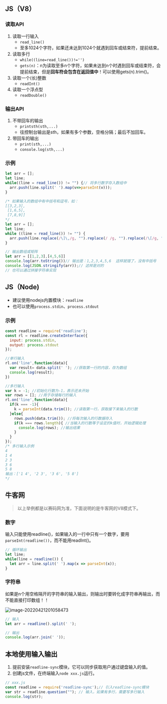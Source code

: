 ## JS（V8）

### 读取API

1. 读取一行输入
   - `read_line()`
   - 至多1024个字符，如果还未达到1024个就遇到回车或结束符，提前结束。
2. 读取多行
   - `while((line=read_line())!='')`
   - `gets(n)`：n为读取至多n个字符，如果未达到n个时遇到回车或结束符，会提前结束，但是**回车符会包含在返回值中**！可以使用gets(n).trim()。
3. 读取一个(长)整数
   - `readInt()`
4. 读取一个浮点型
   - `readDouble()`

### 输出API

1. 不带回车的输出
   - `printsth(sth,...)`
   - 往控制台输出是sth，如果有多个参数，空格分隔；最后不加回车。
2. 带回车的输出
   - `print(sth,...)`
   - `console.log(sth,...)`

### 示例

```javascript
let arr = [];
let line;
while((line = read_line()) != "") {// 将多行数字存入数组中
  arr.push(line.split(' ').map(v=>parseInt(v)));
}

/* 如果输入的数组中有中括号和逗号，如：
[[3,2,3],
 [1,6,5],
 [7,8,9]]
*/
let arr = [];
let line;
while ((line = read_line()) != "") {
  arr.push(line.replace(/\]\,/g, "").replace(/ /g, "").replace(/\[/g, "").replace(/\]/g, "").split(",").map(v=>parseInt(v)));
}

// 输出数组或矩阵
let arr = [[1,2,3],[4,5,6]]
console.log(arr.toString())// 输出是：1,2,3,4,5,6  这样就错了，没有中括号
console.log(JSON.stringify(arr));// 这样是对的
// 也可以通过拼接字符串实现
```



## JS（Node)

- 建议使用nodejs内置模块：`readline`
- 也可以使用`process.stdin`、`process.stdout`

### 示例

```javascript
const readline = require('readline');
const rl = readline.createInterface({
  input: process.stdin,
  output: process.stdout
});

//单行输入
rl.on('line',function(data){
  var result= data.split(' '); //获取第一行的内容，存为数组
  console.log(result);
})

//多行输入 
var k = -1; //初始化行数为-1，表示还未开始
var rows = []; //用于存储每行的输入
rl.on('line',function(data){
  if(k === -1){
    k = parseInt(data.trim()); //读取第一行，获取接下来输入的行数
  }else{
    rows.push(data.trim()); //将每次输入的行数据存入
    if(k === rows.length){ //当输入的行数等于设定的k值时，开始逻辑处理
      console.log(rows); //输出结果
    }
  }
});
/* 多行输入示例
4
1 4
2 3
3 6
5 8
输出：['1 4', '2 3', '3 6', '5 8']
*/
```

## 牛客网

> 以上举例都是以赛码网为准，下面说明的是牛客网的V8模式下。

### 数字

输入只能使用readline()，如果输入的一行中只有一个数字，要用`parseInt(readline())`，而不能用readInt()。

```javascript
// 循环输出
let line;
while(line = readline()) {
  let arr = line.split(' ').map(x => parseInt(x));
}
```

### 字符串

如果是n个用空格隔开的字符串的输入输出，则输出时要转化成字符串再输出，而不能直接打印数组！！

![image-20220421201058473](https://s2.loli.net/2022/04/21/37LV4em2jwGbUEp.png)

```javascript
// 输入
let arr = readline().split(' ');

// 输出
console.log(arr.join(' '));
```

## 本地使用输入输出

1. 提前安装`readline-sync`模块，它可以同步获取用户通过键盘输入的值。
2. 创建js文件，在终端输入`node xxx.js`运行。

```javascript
// xxx.js
const readline = require('readline-sync');// 引入readline-sync模块
var str = readline.question(""); // 输入，如果有多行，需要写多行输入
console.log(str);
```

